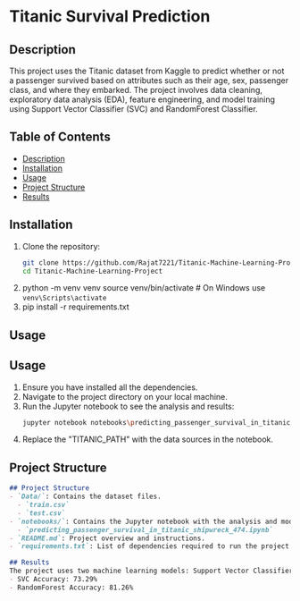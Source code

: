 # Titanic Survival Prediction
## Description
This project uses the Titanic dataset from Kaggle to predict whether or not a passenger survived based on attributes such as their age, sex, passenger class, and where they embarked. The project involves data cleaning, exploratory data analysis (EDA), feature engineering, and model training using Support Vector Classifier (SVC) and RandomForest Classifier.
## Table of Contents
- [Description](#description)
- [Installation](#installation)
- [Usage](#usage)
- [Project Structure](#project-structure)
- [Results](#results)
## Installation
1. Clone the repository:
   ```bash
   git clone https://github.com/Rajat7221/Titanic-Machine-Learning-Project.git
   cd Titanic-Machine-Learning-Project
2. python -m venv venv
   source venv/bin/activate  # On Windows use `venv\Scripts\activate`
3. pip install -r requirements.txt

## Usage

## Usage
1. Ensure you have installed all the dependencies.
2. Navigate to the project directory on your local machine.
2. Run the Jupyter notebook to see the analysis and results:
   ```bash
   jupyter notebook notebooks\predicting_passenger_survival_in_titanic_shipwreck_474.ipynb
3. Replace the "TITANIC_PATH" with the data sources in the notebook.


## Project Structure
```markdown
## Project Structure
- `Data/`: Contains the dataset files.
  - `train.csv`
  - `test.csv`
- `notebooks/`: Contains the Jupyter notebook with the analysis and model training.
  - `predicting_passenger_survival_in_titanic_shipwreck_474.ipynb`
- `README.md`: Project overview and instructions.
- `requirements.txt`: List of dependencies required to run the project.

## Results
The project uses two machine learning models: Support Vector Classifier (SVC) and RandomForest Classifier. Below are the accuracy results:
- SVC Accuracy: 73.29%
- RandomForest Accuracy: 81.26%




   
   


